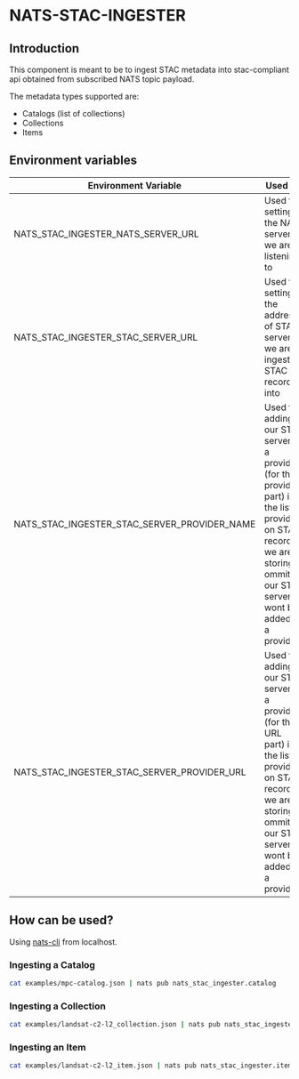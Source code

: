 # NATS-STAC-INGESTER

## Introduction

This component is meant to be to ingest STAC metadata into stac-compliant api obtained from subscribed NATS topic payload.

The metadata types supported are:
- Catalogs (list of collections)
- Collections
- Items

## Environment variables
| Environment Variable | Used for | Default |
|---|---|---|
| NATS_STAC_INGESTER_NATS_SERVER_URL | Used for setting the NATS server we are listening to| nats://localhost:4222 |
| NATS_STAC_INGESTER_STAC_SERVER_URL | Used for setting the address of STAC server we are ingesting STAC records into | http://localhost:8082 |
| NATS_STAC_INGESTER_STAC_SERVER_PROVIDER_NAME | Used for adding our STAC server as a provider (for the provider part) in the list of providers on STAC records we are storing. If ommited, our STAC server wont be added as a provider | ""|
| NATS_STAC_INGESTER_STAC_SERVER_PROVIDER_URL | Used for adding our STAC server as a provider (for the URL part) in the list of providers on STAC records we are storing. If ommited, our STAC server wont be added as a provider |""|

## How can be used?

Using [nats-cli](https://github.com/nats-io/natscli) from localhost.

### Ingesting a Catalog

```bash
cat examples/mpc-catalog.json | nats pub nats_stac_ingester.catalog
```

### Ingesting a Collection

```bash
cat examples/landsat-c2-l2_collection.json | nats pub nats_stac_ingester.collection
```

### Ingesting an Item

```bash
cat examples/landsat-c2-l2_item.json | nats pub nats_stac_ingester.item
```
